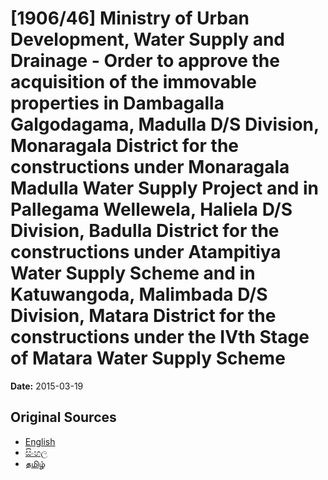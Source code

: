 # [1906/46] Ministry of Urban Development, Water Supply and Drainage - Order to approve the acquisition of the immovable properties in Dambagalla Galgodagama, Madulla D/S Division, Monaragala District for the constructions under Monaragala Madulla Water Supply Project and in Pallegama Wellewela, Haliela D/S Division, Badulla District for the constructions under Atampitiya Water Supply Scheme and in Katuwangoda, Malimbada D/S Division, Matara District for the constructions under the IVth Stage of Matara Water Supply Scheme

**Date:** 2015-03-19

## Original Sources

- [English](https://documents.gov.lk/view/extra-gazettes/2015/3/1906-46_E.pdf)
- [සිංහල](https://documents.gov.lk/view/extra-gazettes/2015/3/1906-46_S.pdf)
- [தமிழ்](https://documents.gov.lk/view/extra-gazettes/2015/3/1906-46_T.pdf)
